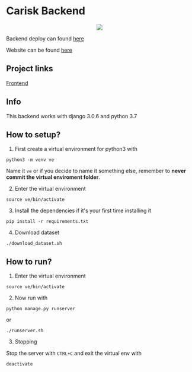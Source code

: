 # Carisk Backend

<p align="center">
  <img src="https://i.imgur.com/2RFEstw.png">
</p>

Backend deploy can found [here](https://does-not-exist-yet.com/)

Website can be found [here](https://does-not-exist-yet.com/)

## Project links

[Frontend](https://github.com/Carisk/Carisk-Frontend) 

## Info

This backend works with django 3.0.6 and python 3.7

## How to setup?

1. First create a virtual environment for python3 with

```
python3 -m venv ve
```

Name it `ve` or if you decide to name it something else, remember to **never commit the
virtual enviroment folder**.

2. Enter the virtual environment

```
source ve/bin/activate
```

3. Install the dependencies if it's your first time installing it

```
pip install -r requirements.txt
```

4. Download dataset
```
./download_dataset.sh
```

## How to run?

1. Enter the virtual environment

```
source ve/bin/activate
```

2. Now run with

```
python manage.py runserver
```
 
or

```
./runserver.sh
```

3. Stopping

Stop the server with `CTRL+C` and exit the virtual env with 

```
deactivate
```
